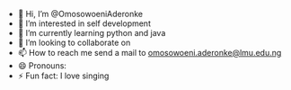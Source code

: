 - 👋 Hi, I’m @OmosowoeniAderonke
- 👀 I’m interested in self development
- 🌱 I’m currently learning python and java
- 💞️ I’m looking to collaborate on 
- 📫 How to reach me send a mail to omosowoeni.aderonke@lmu.edu.ng
- 😄 Pronouns:
- ⚡ Fun fact: I love singing

<!---
OmosowoeniAderonke/OmosowoeniAderonke is a ✨ special ✨ repository because its `README.md` (this file) appears on your GitHub profile.
You can click the Preview link to take a look at your changes.
--->
